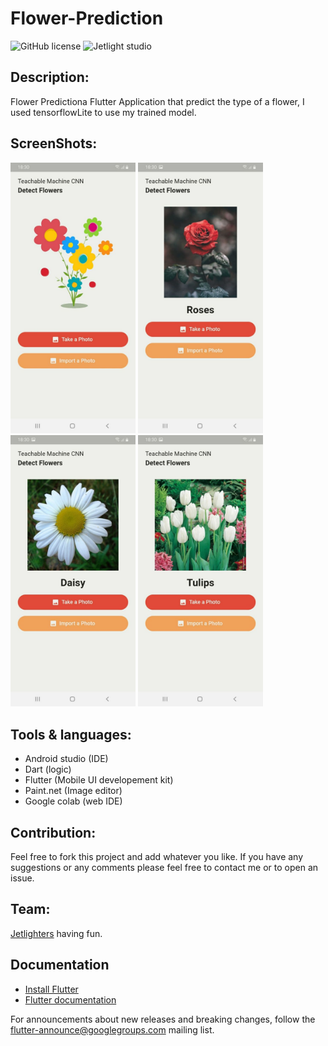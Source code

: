 # Flower-Prediction

![GitHub license](https://img.shields.io/github/license/Mohammed-Benotmane/Tower-Defense-Game.svg)
![Jetlight studio](https://img.shields.io/badge/Made%20by-Jetlight%20studio-blue.svg?color=082544)

## Description:

Flower Predictiona Flutter Application that predict the type of a flower, I used tensorflowLite to use my trained model.

## ScreenShots:

<img src="screen/photo_2021-05-30_18-31-30.jpg" width="200" /> <img src="screen/photo_2021-05-30_18-31-40.jpg" width="200" /> <img src="screen/photo_2021-05-30_18-32-00.jpg" width="200" /> <img src="screen/photo_2021-05-30_18-32-16.jpg" width="200" />

## Tools & languages:
* Android studio (IDE)
* Dart (logic)
* Flutter (Mobile UI developement kit)
* Paint.net (Image editor)
* Google colab (web IDE)

## Contribution:
Feel free to fork this project and add whatever you like. If you have any suggestions or any comments please feel free to contact me or to open an issue.

## Team:
[Jetlighters](https://github.com/JetLightStudio) having fun.

## Documentation
* [Install Flutter](https://flutter.dev/get-started/)
* [Flutter documentation](https://flutter.dev/docs)

For announcements about new releases and breaking changes, follow the
[flutter-announce@googlegroups.com](https://groups.google.com/forum/#!forum/flutter-announce)
mailing list.
